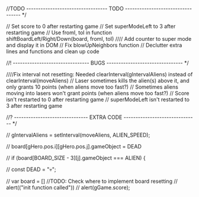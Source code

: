 //TODO ---------------------------------- TODO ---------------------------------- \*/

// Set score to 0 after restarting game
// Set superModeLeft to 3 after restarting game
// Use fromI, toI in function shiftBoardLeft/Right/Down(board, fromI, toI)
//// Add counter to super mode and display it in DOM
// Fix blowUpNeighbors function
// Declutter extra lines and functions and clean up code

//! -------------------------------- BUGS -------------------------------- \*/

////Fix interval not resetting: Needed clearInterval(gIntervalAliens) instead of clearInterval(moveAliens)
// Laser sometimes kills the alien(s) above it, and only grants 10 points (when aliens move too fast?)
// Sometimes aliens moving into lasers won't grant points (when aliens move too fast?)
// Score isn't restarted to 0 after restarting game
// superModeLeft isn't restarted to 3 after restarting game

//? ------------------------------- EXTRA CODE ------------------------------- \*/

// gIntervalAliens = setInterval(moveAliens, ALIEN_SPEED);

// board[gHero.pos.i][gHero.pos.j].gameObject = DEAD

// if (board[BOARD_SIZE - 3][j].gameObject === ALIEN) {

// const DEAD = "💀";

// var board = [] //TODO: Check where to implement board resetting
// alert(("init function called"))
// alert(gGame.score);
